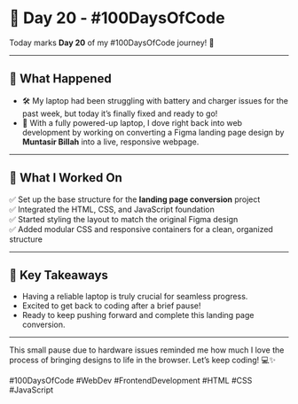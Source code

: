 # 📅 Day 20 - #100DaysOfCode

Today marks **Day 20** of my #100DaysOfCode journey! 🚀

---

## 🔧 What Happened

- 🛠️ My laptop had been struggling with battery and charger issues for the past week, but today it’s finally fixed and ready to go!
- 🌟 With a fully powered-up laptop, I dove right back into web development by working on converting a Figma landing page design by **Muntasir Billah** into a live, responsive webpage.

---

## 🎯 What I Worked On

✅ Set up the base structure for the **landing page conversion** project  
✅ Integrated the HTML, CSS, and JavaScript foundation  
✅ Started styling the layout to match the original Figma design  
✅ Added modular CSS and responsive containers for a clean, organized structure

---

## 🚀 Key Takeaways

- Having a reliable laptop is truly crucial for seamless progress.  
- Excited to get back to coding after a brief pause!  
- Ready to keep pushing forward and complete this landing page conversion.

---

This small pause due to hardware issues reminded me how much I love the process of bringing designs to life in the browser. Let’s keep coding! 💻✨

#100DaysOfCode #WebDev #FrontendDevelopment #HTML #CSS #JavaScript
